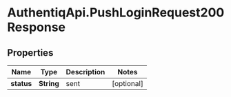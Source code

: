 # AuthentiqApi.PushLoginRequest200Response

## Properties

Name | Type | Description | Notes
------------ | ------------- | ------------- | -------------
**status** | **String** | sent | [optional] 


